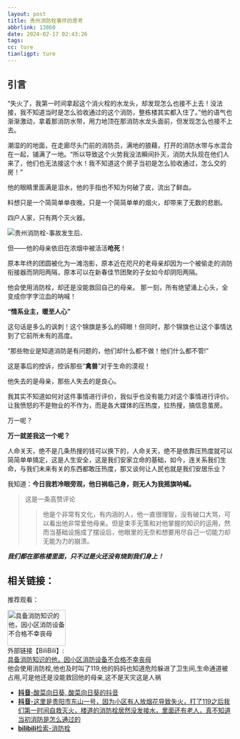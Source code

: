 ```yaml
---
layout: post
title: 贵州消防栓事件的思考
abbrlink: 13860
date: 2024-02-17 02:43:26
tags:
cc: ture
tianligpt: ture
---
```

## 引言

“失火了，我第一时间拿起这个消火栓的水龙头，却发现怎么也接不上去！没法接，我不知道当时是怎么验收通过的这个消防，整栋楼其实都入住了。”他的语气也渐渐激动，拿着那消防水带，用力地顶在那消防水龙头面前，但发现怎么也接不上去。

潮湿的的地面，在走廊尽头门前的消防员，满地的狼藉，打开的消防水带与水混合在一起，铺满了一地。“所以导致这个火势我没法瞬间扑灭，消防大队现在他们人来了，他们也无法接这个水！我不知道这个房子当初是怎么验收通过，怎么交的房！”

他的眼睛里面满是泪水，他的手指也不知为何破了皮，流出了鲜血。

料想只是一个简简单单夜晚，只是一个简简单单的烟火，却带来了无数的悲剧。

四户人家，只有两个灭火器。

![贵州消防栓-事故发生后](https://pic.awaae001.top/%E5%85%B6%E4%BB%96/%E8%B4%B5%E9%98%B3%E6%B6%88%E9%98%B2%E6%A0%93/%E8%B4%B5%E9%98%B3%E6%B6%88%E9%98%B2%E6%A0%93-1.webp?x-oss-process=style/awaae001)、

但——他的母亲依旧在浓烟中被活活**呛死**！

原本年终的团圆被化为一滩泡影，原本近在咫尺的老母亲却因为一个被偷走的消防衔接器而阴阳两隔，原本可以在新春佳节团聚的子女如今却阴阳两隔。

他会使用消防栓，却还是没能救回自己的母亲。
那一刻，所有绝望涌上心头，全变成你字字泣血的呐喊！

**“情系业主，暖至人心”**

这句话是多么的讽刺！这个锦旗是多么的碍眼！但同时，那个锦旗也让这个事情达到了它前所未有的高度。

“那些物业是知道消防是有问题的，他们却什么都不做！他们什么都不管!”

这是事后的控诉，控诉那些“**禽兽**”对于生命的漠视！

他失去的是母亲，那些人失去的是良心。

我其实不知道如何对这件事情进行评价，我似乎也没有能力对这个事情进行评价。让我愤怒的不是物业的不作为，而是各大媒体的压热度，拉热搜，搞信息茧房。

万一呢？

**万一就差我这一个呢？**

人命关天，绝不是几条热搜的钱可以换下的，人命关天，绝不是依靠压热度就可以简简单单搞定，这是人生安全，这是我们安家立命的基础，如今，连关系我们生命，与我们未来有关的东西都敢压热度，那又谈何让人民也就是我们安居乐业？

我知道：**今日我若冷眼旁观，他日祸临己身，则无人为我摇旗呐喊。**

>这是一条高赞评论
>>他是个非常有文化，有内涵的人，他一直很理智，没有破口大骂，可以看出他非常爱他母亲。但是束手无策和对他掌握的知识的运用，然而当基础设施成了摆设后，他眼里的无奈和想要用尽自己一切能力却无能为力的崩溃。


***我们都在那栋楼里面，只不过是火还没有烧到我们身上！***

## 相关链接：

推荐观看：
<div class="card-item">
    <link type="text/css" rel="stylesheet" href="https://blog.awaae001.top/css/links-page.css" />
    <div class="card-thumbnail">
        <img alt="具备消防知识的他，因小区消防设备不合格不幸丧母" title="具备消防知识的他，因小区消防设备不合格不幸丧母" decoding="async"
            src="https://pic.awaae001.top/%E5%85%B6%E4%BB%96/%E8%B4%B5%E9%98%B3%E6%B6%88%E9%98%B2%E6%A0%93/xfs.webp?x-oss-process=style/awaae001"
            class="not-shadow not-light-box" width="130" height="80">
    </div>
    <div class="card-info">
        <a class="card-links">外部链接【BiliBili】:</a>
        <br>
        <a href="https://www.bilibili.com/video/BV1QC411B7Di" target="_blank" class="card-title">具备消防知识的他，因小区消防设备不合格不幸丧母</a>
        <div class="card-excerpt">
            他会使用消防栓,他也及时叫了119,他的妈妈也知道危险躲进了卫生间,生命通道被占用,可是他还是没能救回他的母亲,这不是天灾这是人祸
        </div>
    </div>
</div>


- [**抖音**-酸菜向日葵, 酸菜向日葵的抖音](https://www.douyin.com/user/MS4wLjABAAAAD8j1snJGy-h1FBV323d9iy6MhLZ45fgsleAgsr8x1WWm8ld2cGr3B3f5eh0EdBko)
-  [**抖音**-这里是贵阳市东山一号，因为小区有人放烟花导致失火，打了119之后我们第一时间自救灭火，楼道的消防栓居然没发接水，里面还有老人，真不知道当初消防是怎么通过的  ](https://v.douyin.com/iN5mfpbp/)
-  [**bilibili**检索-消防栓](https://search.bilibili.com/all?vt=95194947&keyword=%E6%B6%88%E9%98%B2%E6%A0%93)